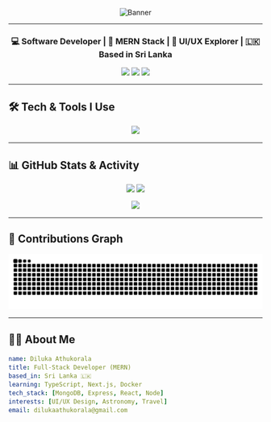 <!-- 🎉 Unique Banner -->
<p align="center">
  <img src="https://capsule-render.vercel.app/api?type=waving&color=0e75b6&height=250&section=header&text=Hi%20👋,%20I'm%20Diluka%20Athukorala&fontSize=45&animation=fadeIn&fontAlignY=40&desc=Full-Stack%20Developer%20%7C%20MERN%20Enthusiast%20%7C%20UI%20Lover&descSize=20&descAlignY=60" alt="Banner" />
</p>

---

<!-- 👤 Quick Intro -->
<h3 align="center">💻 Software Developer | 🌱 MERN Stack | 🎨 UI/UX Explorer | 🇱🇰 Based in Sri Lanka</h3>

<p align="center">
  <a href="mailto:dilukaathukorala@gmail.com"><img src="https://img.shields.io/badge/Email-D14836?style=for-the-badge&logo=gmail&logoColor=white"/></a>
  <a href="https://linkedin.com/in/dilukaathukorala"><img src="https://img.shields.io/badge/LinkedIn-0A66C2?style=for-the-badge&logo=linkedin&logoColor=white"/></a>
  <a href="https://instagram.com/diluka_athukorala"><img src="https://img.shields.io/badge/Instagram-E4405F?style=for-the-badge&logo=instagram&logoColor=white"/></a>
</p>

---

<!-- 🛠️ Tech Stack -->
## 🛠️ Tech & Tools I Use
<p align="center">
  <img src="https://skillicons.dev/icons?i=js,ts,react,nodejs,express,mongodb,html,css,java,python,php,mysql,git,linux,figma,postman,vscode" />
</p>

---

<!-- 📊 GitHub Stats -->
## 📊 GitHub Stats & Activity

<p align="center">
  <img src="https://github-readme-stats.vercel.app/api?username=dilukaathukorala&show_icons=true&theme=react&hide_border=true" width="48%" />
  <img src="https://github-readme-streak-stats.herokuapp.com?user=dilukaathukorala&theme=react&hide_border=true" width="48%" />
</p>

<p align="center">
  <img src="https://github-readme-stats.vercel.app/api/top-langs/?username=dilukaathukorala&layout=compact&theme=react&hide_border=true" width="50%" />
</p>

---

<!-- 🐍 Contribution Snake -->
## 🐍 Contributions Graph
<p align="center">
  <img src="https://raw.githubusercontent.com/dilukaathukorala/dilukaathukorala/output/github-contribution-grid-snake.svg" alt="Snake animation" />
</p>

---

<!-- 🧠 About Me -->
## 👨‍💻 About Me
```yaml
name: Diluka Athukorala
title: Full-Stack Developer (MERN)
based_in: Sri Lanka 🇱🇰
learning: TypeScript, Next.js, Docker
tech_stack: [MongoDB, Express, React, Node]
interests: [UI/UX Design, Astronomy, Travel]
email: dilukaathukorala@gmail.com
